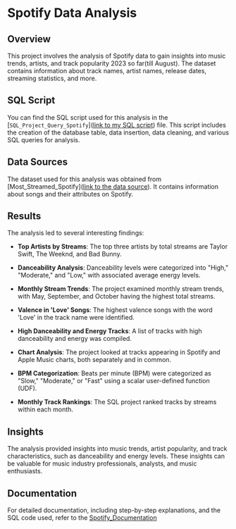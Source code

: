 # Spotify Data Analysis

## Overview

This project involves the analysis of Spotify data to gain insights into music trends, artists, and track popularity 2023 so far(till August). The dataset contains information about track names, artist names, release dates, streaming statistics, and more.

## SQL Script

You can find the SQL script used for this analysis in the [`SQL_Project_Query_Spotify`]([link to my SQL script](https://github.com/tsylanaatadbwen/Portfolio-Projects/blob/main/SQL/SQL_Project_Query_Spotify.sql)) file. This script includes the creation of the database table, data insertion, data cleaning, and various SQL queries for analysis.

## Data Sources

The dataset used for this analysis was obtained from [Most_Streamed_Spotify]([link to the data source](https://www.kaggle.com/datasets/nelgiriyewithana/top-spotify-songs-2023)). It contains information about songs and their attributes on Spotify.

## Results

The analysis led to several interesting findings:

- **Top Artists by Streams**: The top three artists by total streams are Taylor Swift, The Weeknd, and Bad Bunny.

- **Danceability Analysis**: Danceability levels were categorized into "High," "Moderate," and "Low," with associated average energy levels.

- **Monthly Stream Trends**: The project examined monthly stream trends, with May, September, and October having the highest total streams.

- **Valence in 'Love' Songs**: The highest valence songs with the word 'Love' in the track name were identified.

- **High Danceability and Energy Tracks**: A list of tracks with high danceability and energy was compiled.

- **Chart Analysis**: The project looked at tracks appearing in Spotify and Apple Music charts, both separately and in common.

- **BPM Categorization**: Beats per minute (BPM) were categorized as "Slow," "Moderate," or "Fast" using a scalar user-defined function (UDF).

- **Monthly Track Rankings**: The SQL project ranked tracks by streams within each month.

## Insights

The analysis provided insights into music trends, artist popularity, and track characteristics, such as danceability and energy levels. These insights can be valuable for music industry professionals, analysts, and music enthusiasts.

## Documentation

For detailed documentation, including step-by-step explanations, and the SQL code used, refer to the [Spotify_Documentation](https://github.com/tsylanaatadbwen/Portfolio-Projects/blob/main/SQL/Documentation/spotify_documentation.docx)
